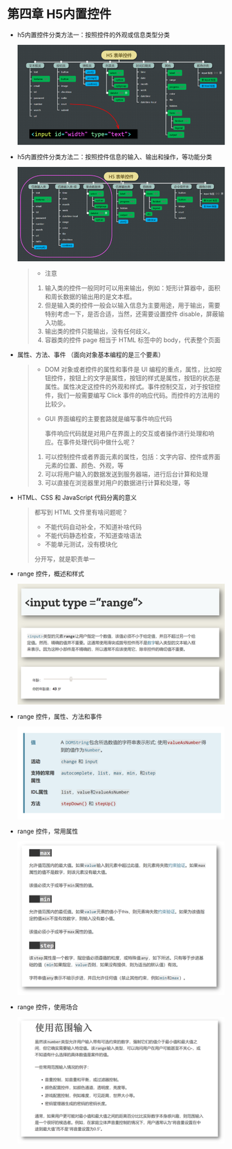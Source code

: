 # 第四章 H5内置控件

- h5内置控件分类方法一：按照控件的外观或信息类型分类

  ![h5内置控件分类一](../image/h5_1.png)

- h5内置控件分类方法二：按照控件信息的输入、输出和操作，等功能分类

  ![h5内置控件分类二](../image/h5_2.png)
  
  > - 注意
  > 
  > 1. 输入类的控件一般同时可以用来输出，例如：矩形计算器中，面积和周长数据的输出用的是文本框。
  > 2. 但是输入类的控件一般会以输入信息为主要用途，用于输出，需要特别考虑一下，是否合适，当然，还需要设置控件 disable，屏蔽输入功能。
  > 3. 输出类的控件只能输出，没有任何歧义。
  > 4. 容器类的控件 page 相当于 HTML 标签中的 body，代表整个页面

- 属性、方法、事件  （面向对象基本编程的是三个要素）

  > - DOM 对象或者控件的属性和事件是 UI 编程的重点，属性，比如按钮控件，按钮上的文字是属性，按钮的样式是属性，按钮的状态是属性。属性决定这控件的外观和样式。事件控制交互，对于按钮控件，我们一般需要编写 Click 事件的响应代码。而控件的方法用的比较少。
  >
  > - GUI 界面编程的主要套路就是编写事件响应代码
  >
  >   事件响应代码就是对用户在界面上的交互或者操作进行处理和响应。在事件处理代码中做什么呢？
  >  1. 可以控制控件或者界面元素的属性，包括：文字内容、控件或界面元素的位置、颜色、外观，等
  >  2. 可以将用户输入的数据发送到服务器端，进行后台计算和处理
  >  3. 可以直接在浏览器里对用户的数据进行计算和处理，等

- HTML、CSS 和 JavaScript 代码分离的意义

  > 都写到 HTML 文件里有啥问题呢？
  >
  > - 不能代码自动补全，不知道补啥代码
  > - 不能代码静态检查，不知道查啥语法
  > - 不能单元测试，没有模块化
  >
  > 分开写，就是职责单一

- range 控件，概述和样式

  ![range 控件概述和样式](../image/h5_range_1.png)

- range 控件，属性、方法和事件

  ![range 控件，属性、方法和事件](../image/h5_range_2.png)

- range 控件，常用属性

  ![range 控件，常用属性](../image/h5_range_3.png)

- range 控件，使用场合

  ![range 控件，使用场合](../image/h5_range_4.png)